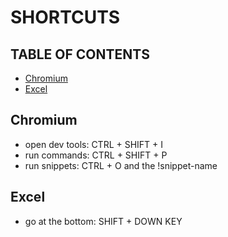 # SHORTCUTS

## TABLE OF CONTENTS

-   [Chromium](#chromium)
-   [Excel](#excel)

## Chromium

-   open dev tools: CTRL + SHIFT + I
-   run commands: CTRL + SHIFT + P
-   run snippets: CTRL + O and the !snippet-name

## Excel

-   go at the bottom: SHIFT + DOWN KEY
